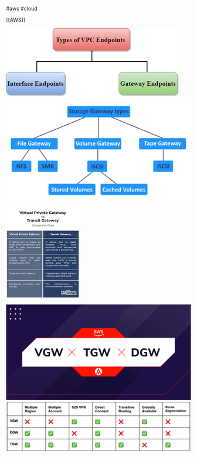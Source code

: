
#aws #cloud 

[[AWS]]

![](Attachments/Pasted%20image%2020230311185123.png)


![](Attachments/Pasted%20image%2020230311185132.png)

![](Attachments/Pasted%20image%2020230311185316.png)

![](Attachments/Pasted%20image%2020230311185337.png)
![](Attachments/Pasted%20image%2020230311185351.png)